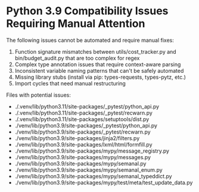 # Python 3.9 Compatibility Issues Requiring Manual Attention
The following issues cannot be automated and require manual fixes:

1. Function signature mismatches between utils/cost_tracker.py and bin/budget_audit.py that are too complex for regex
2. Complex type annotation issues that require context-aware parsing
3. Inconsistent variable naming patterns that can't be safely automated
4. Missing library stubs (install via pip: types-requests, types-pytz, etc.)
5. Import cycles that need manual restructuring

Files with potential issues:
- ./.venv/lib/python3.11/site-packages/_pytest/python_api.py
- ./.venv/lib/python3.11/site-packages/_pytest/recwarn.py
- ./.venv/lib/python3.11/site-packages/setuptools/dist.py
- ./venv/lib/python3.9/site-packages/_pytest/python_api.py
- ./venv/lib/python3.9/site-packages/_pytest/recwarn.py
- ./venv/lib/python3.9/site-packages/jinja2/filters.py
- ./venv/lib/python3.9/site-packages/lxml/html/formfill.py
- ./venv/lib/python3.9/site-packages/mypy/message_registry.py
- ./venv/lib/python3.9/site-packages/mypy/messages.py
- ./venv/lib/python3.9/site-packages/mypy/semanal.py
- ./venv/lib/python3.9/site-packages/mypy/semanal_enum.py
- ./venv/lib/python3.9/site-packages/mypy/semanal_typeddict.py
- ./venv/lib/python3.9/site-packages/mypy/test/meta/test_update_data.py
